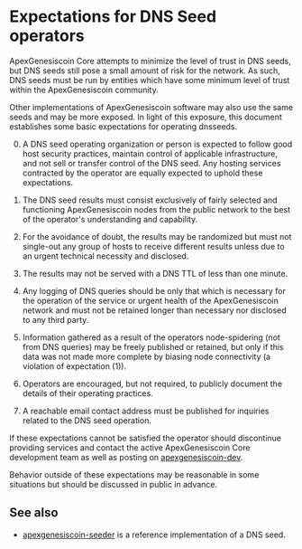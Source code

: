 Expectations for DNS Seed operators
====================================

ApexGenesiscoin Core attempts to minimize the level of trust in DNS seeds,
but DNS seeds still pose a small amount of risk for the network.
As such, DNS seeds must be run by entities which have some minimum
level of trust within the ApexGenesiscoin community.

Other implementations of ApexGenesiscoin software may also use the same
seeds and may be more exposed. In light of this exposure, this
document establishes some basic expectations for operating dnsseeds.

0. A DNS seed operating organization or person is expected to follow good
host security practices, maintain control of applicable infrastructure,
and not sell or transfer control of the DNS seed. Any hosting services
contracted by the operator are equally expected to uphold these expectations.

1. The DNS seed results must consist exclusively of fairly selected and
functioning ApexGenesiscoin nodes from the public network to the best of the
operator's understanding and capability.

2. For the avoidance of doubt, the results may be randomized but must not
single-out any group of hosts to receive different results unless due to an
urgent technical necessity and disclosed.

3. The results may not be served with a DNS TTL of less than one minute.

4. Any logging of DNS queries should be only that which is necessary
for the operation of the service or urgent health of the ApexGenesiscoin
network and must not be retained longer than necessary nor disclosed
to any third party.

5. Information gathered as a result of the operators node-spidering
(not from DNS queries) may be freely published or retained, but only
if this data was not made more complete by biasing node connectivity
(a violation of expectation (1)).

6. Operators are encouraged, but not required, to publicly document the
details of their operating practices.

7. A reachable email contact address must be published for inquiries
related to the DNS seed operation.

If these expectations cannot be satisfied the operator should
discontinue providing services and contact the active ApexGenesiscoin
Core development team as well as posting on
[apexgenesiscoin-dev](https://groups.google.com/forum/#!forum/apexgenesiscoin-dev).

Behavior outside of these expectations may be reasonable in some
situations but should be discussed in public in advance.

See also
----------
- [apexgenesiscoin-seeder](https://github.com/pooler/apexgenesiscoin-seeder) is a reference implementation of a DNS seed.
